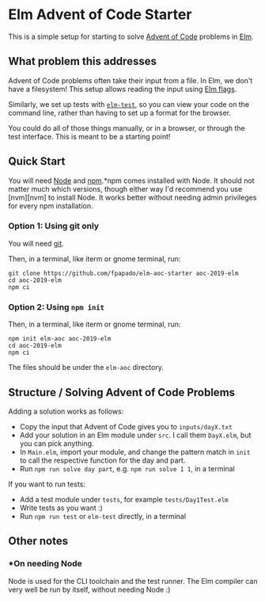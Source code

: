 # Elm Advent of Code Starter

This is a simple setup for starting to solve [Advent of Code][aoc] problems in [Elm][elm].

## What problem this addresses

Advent of Code problems often take their input from a file.
In Elm, we don't have a filesystem!
This setup allows reading the input using [Elm flags][elm-flags].

Similarly, we set up tests with [`elm-test`][elm-test], so you can view your code on the command line, rather than having to set up a format for the browser.

You could do all of those things manually, or in a browser, or through the test interface. This is meant to be a starting point!

## Quick Start

You will need [Node][node] and [npm][npm].\*npm comes installed with Node.
It should not matter much which versions, though either way I'd recommend you use [nvm][nvm] to install Node. It works better without needing admin privileges for every npm installation.

### Option 1: Using git only

You will need [git][git].

Then, in a terminal, like iterm or gnome terminal, run:

```shell
git clone https://github.com/fpapado/elm-aoc-starter aoc-2019-elm
cd aoc-2019-elm
npm ci
```

### Option 2: Using `npm init`

Then, in a terminal, like iterm or gnome terminal, run:

```shell
npm init elm-aoc aoc-2019-elm
cd aoc-2019-elm
npm ci
```

The files should be under the `elm-aoc` directory.

## Structure / Solving Advent of Code Problems

Adding a solution works as follows:

- Copy the input that Advent of Code gives you to `inputs/dayX.txt`
- Add your solution in an Elm module under `src`. I call them `DayX.elm`, but you can pick anything.
- In `Main.elm`, import your module, and change the pattern match in `init` to call the respective function for the day and part.
- Run `npm run solve day part`, e.g. `npm run solve 1 1`, in a terminal

If you want to run tests:

- Add a test module under `tests`, for example `tests/Day1Test.elm`
- Write tests as you want :)
- Run `npm run test` or `elm-test` directly, in a terminal

## Other notes

### \*On needing Node

Node is used for the CLI toolchain and the test runner.
The Elm compiler can very well be run by itself, without needing Node :)

[aoc]: https://adventofcode.com/
[elm]: https://elm-lang.org/
[elm-test]: https://github.com/elm-explorations/test
[elm-flags]: https://guide.elm-lang.org/interop/flags.html
[git]: https://help.github.com/en/github/getting-started-with-github/set-up-git
[node]: https://nodejs.org/en/
[npm]: https://www.npmjs.com/
